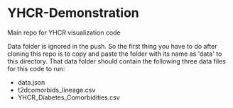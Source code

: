 # YHCR-Demonstration 
Main repo for YHCR visualization code

Data folder is ignored in the push. So the first thing you have to do after cloning this repo is to copy and paste the folder with its name as 'data' to this directory. That data folder should contain the following three data files for this code to run:
 - data.json
 - t2dcomorbids_lineage.csv
 - YHCR_Diabetes_Comorbidities.csv
